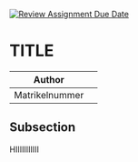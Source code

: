 [![Review Assignment Due Date](https://classroom.github.com/assets/deadline-readme-button-24ddc0f5d75046c5622901739e7c5dd533143b0c8e959d652212380cedb1ea36.svg)](https://classroom.github.com/a/bI_F-L8o)
# TITLE

| Author        |               |
| ------------- | ------------- |
| Matrikelnummer|               |


## Subsection
HIIIIIIIIIII